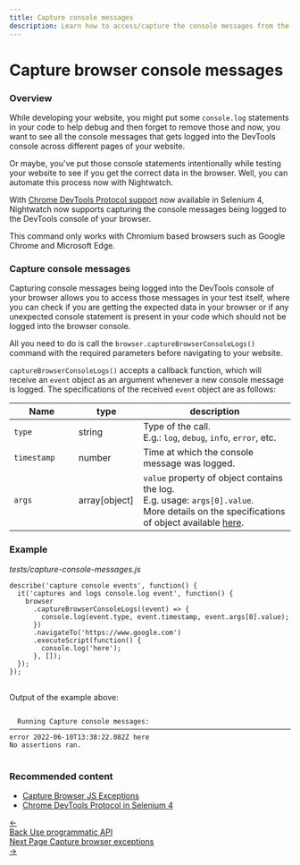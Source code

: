 ```yaml
---
title: Capture console messages
description: Learn how to access/capture the console messages from the browser in your Nightwatch tests.
---
```


<div class="page-header"><h1>Capture browser console messages</h1></div>

### Overview
While developing your website, you might put some `console.log` statements in your code to help debug and then forget to remove those and now, you want to see all the console messages that gets logged into the DevTools console across different pages of your website.

Or maybe, you've put those console statements intentionally while testing your website to see if you get the correct data in the browser. Well, you can automate this process now with Nightwatch.

With [Chrome DevTools Protocol support](https://www.selenium.dev/documentation/webdriver/bidirectional/chrome_devtools/) now available in Selenium 4, Nightwatch now supports capturing the console messages being logged to the DevTools console of your browser.

<div class="alert alert-info">
  This command only works with Chromium based browsers such as Google Chrome and Microsoft Edge.
</div>

### Capture console messages

Capturing console messages being logged into the DevTools console of your browser allows you to access those messages in your test itself, where you can check if you are getting the expected data in your browser or if any unexpected console statement is present in your code which should not be logged into the browser console.

All you need to do is call the `browser.captureBrowserConsoleLogs()` command with the required parameters before navigating to your website.

`captureBrowserConsoleLogs()` accepts a callback function, which will receive an `event` object as an argument whenever a new console message is logged. The specifications of the received `event` object are as follows:

<table class="table table-bordered table-striped">
  <thead>
   <tr>
     <th style="width: 100px;">Name</th>
     <th style="width: 100px;">type</th>
     <th>description</th>
   </tr>
  </thead>
  <tbody>
    <tr>
      <td><code>type</code></td>
      <td>string</td>
      <td>Type of the call.<br>E.g.: <code>log</code>, <code>debug</code>, <code>info</code>, <code>error</code>, etc.</td>
    </tr>
    <tr>
      <td><code>timestamp</code></td>
      <td>number</td>
      <td>Time at which the console message was logged.</td>
    </tr>    
    <tr>
      <td><code>args</code><br></td>
      <td>array[object]</td>
      <td><code>value</code> property of object contains the log.<br>E.g. usage: <code>args[0].value</code>.<br>
        More details on the specifications of object available <a href="https://chromedevtools.github.io/devtools-protocol/tot/Runtime/#type-RemoteObject">here</a>.
      </td>
    </tr>
  </tbody>
</table>

### Example

<div class="sample-test"><i>tests/capture-console-messages.js</i>
<pre class="line-numbers language-javascript">
<code class="language-javascript">describe('capture console events', function() {
  it('captures and logs console.log event', function() {
    browser
      .captureBrowserConsoleLogs((event) => {
        console.log(event.type, event.timestamp, event.args[0].value);
      })
      .navigateTo('https://www.google.com')
      .executeScript(function() {
        console.log('here');
      }, []);
  });
});
</code>
</pre></div>

Output of the example above:


<pre class="line-numbers language-bash">
<code class="language-bash">
  Running Capture console messages:
───────────────────────────────────────────────────────────────────────────────────────────────────
error 2022-06-10T13:38:22.082Z here
No assertions ran.
</code>
</pre>


### Recommended content
- [Capture Browser JS Exceptions](/guide/running-tests/catch-js-exceptions.html)
- [Chrome DevTools Protocol in Selenium 4](https://www.selenium.dev/documentation/webdriver/bidirectional/chrome_devtools/)

 <div class="doc-pagination pt-40">
  <div class="previous">
    <a href="/guide/running-tests/programmatic-api.html">
      <span>←</span>
        <div class="d-flex flex-column">
          <span class="smallT">Back</span>
          <span class="bigT">Use programmatic API</span>
        </div>
    </a>
  </div>
  <div class="next">
    <a href="/guide/running-tests/catch-js-exceptions.html">
        <div class="d-flex flex-column">
          <span class="smallT">Next Page</span>
          <span class="bigT">Capture browser exceptions</span>
        </div>
        <span>→</span>
    </a>
  </div>
</div>